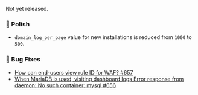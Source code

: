 Not yet released.

### 💅 Polish
- `domain_log_per_page` value for new installations is reduced from `1000` to `500`.

### 🐛 Bug Fixes
- [How can end-users view rule ID for WAF? #657](https://github.com/stefanpejcic/OpenPanel/issues/657)
- [When MariaDB is used, visiting dashboard logs Error response from daemon: No such container: mysql #656](https://github.com/stefanpejcic/OpenPanel/issues/656)

